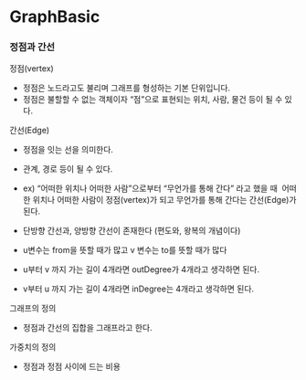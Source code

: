 # GraphBasic

### 정점과 간선

정점(vertex)
- 정점은 노드라고도 불리며 그래프를 형성하는 기본 단위입니다.
- 정점은 불할할 수 없는 객체이자 “점”으로 표현되는 위치, 사람, 물건 등이 될 수 있다. 

간선(Edge)
- 정점을 잇는 선을 의미한다. 
- 관계, 경로 등이 될 수 있다. 
- ex) “어떠한 위치나 어떠한 사람”으로부터 “무언가를 통해 간다” 라고 했을 때  어떠한 위치나 어떠한 사람이 정점(vertex)가 되고 무언가를 통해 간다는 간선(Edge)가 된다. 
- 단방향 간선과, 양방향 간선이 존재한다 (편도와, 왕복의 개념이다)

- u변수는 from을 뜻할 때가 많고 v 변수는 to를 뜻할 때가 많다 
- u부터 v 까지 가는 길이 4개라면 outDegree가 4개라고 생각하면 된다. 
- v부터 u 까지 가는 길이 4개라면 inDegree는 4개라고 생각하면 된다.  

그래프의 정의 
- 정점과 간선의 집합을 그래프라고 한다. 

가중치의 정의 
- 정점과 정점 사이에 드는 비용 
